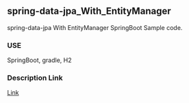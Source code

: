 ## spring-data-jpa_With_EntityManager
spring-data-jpa With EntityManager SpringBoot Sample code.

### USE
SpringBoot, gradle, H2

### Description Link
[Link](https://hakulog.github.io/language/2023/05/31/language-spring-spring-data-jpa-with-entity-manager/)
